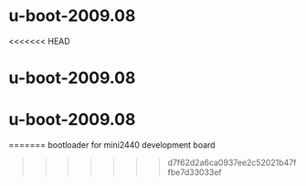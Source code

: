 # u-boot-2009.08
<<<<<<< HEAD
# u-boot-2009.08
# u-boot-2009.08
=======
bootloader for mini2440 development board
>>>>>>> d7f62d2a6ca0937ee2c52021b47ffbe7d33033ef
